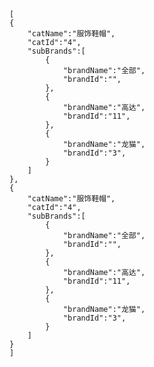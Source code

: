 
	[
	{
		"catName":"服饰鞋帽",
		"catId":"4",
		"subBrands":[
			{
				"brandName":"全部",
				"brandId":"",
			},
			{
				"brandName":"高达",
				"brandId":"11",
			},
			{
				"brandName":"龙猫",
				"brandId":"3",
			}
		]
	},
	{
		"catName":"服饰鞋帽",
		"catId":"4",
		"subBrands":[
			{
				"brandName":"全部",
				"brandId":"",
			},
			{
				"brandName":"高达",
				"brandId":"11",
			},
			{
				"brandName":"龙猫",
				"brandId":"3",
			}
		]
	}
	]